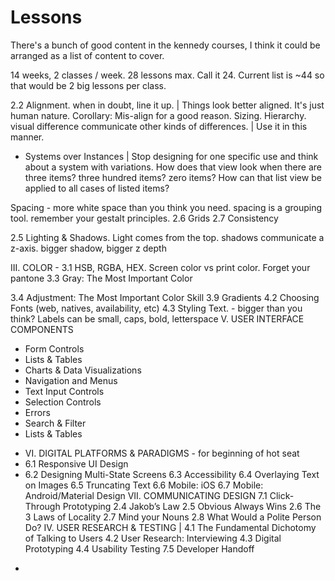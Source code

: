 # Lessons

There's a bunch of good content in the kennedy courses, I think it could be arranged as a list of content to cover.

14 weeks, 2 classes / week. 28 lessons max.  Call it 24. Current list is ~44 so that would be 2 big lessons per class.


2.2 Alignment. when in doubt, line it up. | Things look better aligned. It's just human nature. Corollary: Mis-align for a good reason.
Sizing. Hierarchy. visual difference communicate other kinds of differences. | Use it in this manner.
- Systems over Instances | Stop designing for one specific use and think about a system with variations. How does that view look when there are three items? three hundred items? zero items? How can that list view be applied to all cases of listed items?

Spacing - more white space than you think you need. spacing is a grouping tool. remember your gestalt principles.
2.6 Grids
2.7 Consistency

2.5 Lighting & Shadows. Light comes from the top. shadows communicate a z-axis. bigger shadow, bigger z depth

III. COLOR - 3.1 HSB, RGBA, HEX. Screen color vs print color. Forget your pantone
3.3 Gray: The Most Important Color

3.4 Adjustment: The Most Important Color Skill
3.9 Gradients
4.2 Choosing Fonts (web, natives, availability, etc)
4.3 Styling Text. - bigger than you think? Labels can be small, caps, bold, letterspace
V. USER INTERFACE COMPONENTS
- Form Controls
- Lists & Tables
- Charts & Data Visualizations
- Navigation and Menus
- Text Input Controls
- Selection Controls
- Errors
- Search & Filter
- Lists & Tables
* VI. DIGITAL PLATFORMS & PARADIGMS - for beginning of hot seat
* 6.1 Responsive UI Design
* 6.2 Designing Multi-State Screens
6.3 Accessibility
6.4 Overlaying Text on Images
6.5 Truncating Text
6.6 Mobile: iOS
6.7 Mobile: Android/Material Design
VII. COMMUNICATING DESIGN
7.1 Click-Through Prototyping
2.4 Jakob’s Law
2.5 Obvious Always Wins
2.6 The 3 Laws of Locality
2.7 Mind your Nouns
2.8 What Would a Polite Person Do?
IV. USER RESEARCH & TESTING | 4.1 The Fundamental Dichotomy of Talking to Users
4.2 User Research: Interviewing
4.3 Digital Prototyping
4.4 Usability Testing
7.5 Developer Handoff


-
